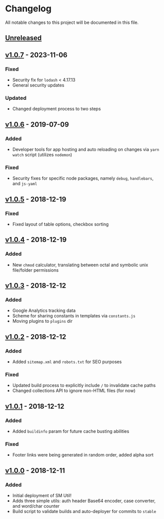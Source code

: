 # Changelog

All notable changes to this project will be documented in this file.

## [Unreleased]

## [v1.0.7] - 2023-11-06

### Fixed
- Security fix for `lodash` < 4.17.13
- General security updates

### Updated
- Changed deployment process to two steps

## [v1.0.6] - 2019-07-09

### Added
- Developer tools for app hosting and auto reloading on changes via `yarn watch` script (utilizes `nodemon`)

### Fixed
- Security fixes for specific node packages, namely `debug`, `handlebars`, and `js-yaml`

## [v1.0.5] - 2018-12-19

### Fixed
- Fixed layout of table options, checkbox sorting

## [v1.0.4] - 2018-12-19

### Added
- New `chmod` calculator, translating between octal and symbolic unix file/folder permissions

## [v1.0.3] - 2018-12-12

### Added
- Google Analytics tracking data
- Scheme for sharing constants in templates via `constants.js`
- Moving plugins to `plugins` dir

## [v1.0.2] - 2018-12-12

### Added
- Added `sitemap.xml` and `robots.txt` for SEO purposes

### Fixed
- Updated build process to explicitly include `/` to invalidate cache paths
- Changed collections API to ignore non-HTML files (for now)

## [v1.0.1] - 2018-12-12

### Added
- Added `buildinfo` param for future cache busting abilities

### Fixed
- Footer links were being generated in random order, added alpha sort

## [v1.0.0] - 2018-12-11

### Added
- Initial deployment of SM Util!
- Adds three simple utils: auth header Base64 encoder, case converter, and word/char counter
- Build script to validate builds and auto-deployer for commits to `stable`


[Unreleased]: https://github.com/audseb/smutil/compare/v1.0.7...HEAD
[v1.0.7]: https://github.com/audseb/smutil/compare/v1.0.6...v1.0.7
[v1.0.6]: https://github.com/audseb/smutil/compare/v1.0.5...v1.0.6
[v1.0.5]: https://github.com/audseb/smutil/compare/v1.0.4...v1.0.5
[v1.0.4]: https://github.com/audseb/smutil/compare/v1.0.3...v1.0.4
[v1.0.3]: https://github.com/audseb/smutil/compare/v1.0.2...v1.0.3
[v1.0.2]: https://github.com/audseb/smutil/compare/v1.0.1...v1.0.2
[v1.0.1]: https://github.com/audseb/smutil/compare/v1.0.0...v1.0.1
[v1.0.0]: https://github.com/audseb/smutil/compare/42439791ca0a02465161df102260ae60efd66efb...v1.0.0
